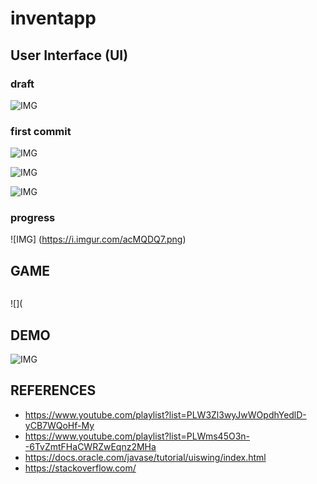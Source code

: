 # inventapp

## User Interface (UI)

### draft
![IMG](https://i.hizliresim.com/WuMufr.png)

### first commit
![IMG](https://i.hizliresim.com/GOpPDK.png)

![IMG](https://i.hizliresim.com/ptrn3p.png)

![IMG](https://i.hizliresim.com/bneKhL.png)

### progress
![IMG] (https://i.imgur.com/acMQDQ7.png)
## GAME

![]()

![](


## DEMO
![IMG]()

## REFERENCES
* https://www.youtube.com/playlist?list=PLW3Zl3wyJwWOpdhYedlD-yCB7WQoHf-My
* https://www.youtube.com/playlist?list=PLWms45O3n--6TvZmtFHaCWRZwEqnz2MHa
* https://docs.oracle.com/javase/tutorial/uiswing/index.html
* https://stackoverflow.com/
